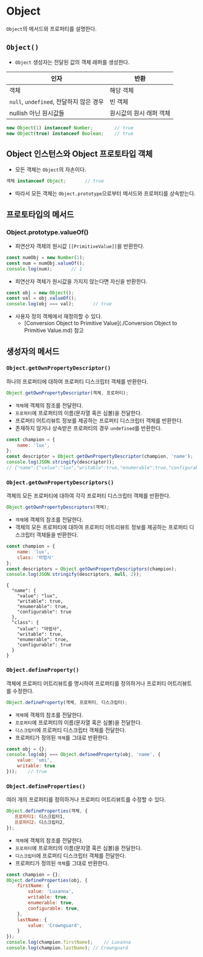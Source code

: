 # Object

`Object`의 메서드와 프로퍼티를 설명한다.



## `Object()`

- `Object` 생성자는 전달된 값의 객체 래퍼를 생성한다.

| 인자                                    | 반환                    |
| --------------------------------------- | ----------------------- |
| 객체                                    | 해당 객체               |
| `null`, `undefined`, 전달하지 않은 경우 | 빈 객체                 |
| nullish 아닌 원시값들                   | 원시값의 원시 래퍼 객체 |

```js
new Object(1) instanceof Number;		// true
new Object(true) instanceof Boolean;	// true
```



## Object 인스턴스와 Object 프로토타입 객체

- 모든 객체는 `Object`의 자손이다.

```js
객체 instanceof Object;		// true
```

- 따라서 모든 객체는 `Object.prototype`으로부터 메서드와 프로퍼티를 상속받는다.



## 프로토타입의 메서드

### Object.prototype.valueOf()

- 피연산자 객체의 원시값 `[[PrimitiveValue]]`을 반환한다.

```js
const numObj = new Number(1);
const num = numObj.valueOf();
console.log(num);		// 1
```

- 피연산자 객체가 원시값을 가지지 않는다면 자신을 반환한다.

```js
const obj = new Object();
const val = obj.valueOf();
console.log(obj === val);		// true
```

- 사용자 정의 객체에서 재정의할 수 있다.
  - [Conversion Object to Primitive Value](./Conversion Object to Primitive Value.md) 참고



## 생성자의 메서드

### `Object.getOwnPropertyDescriptor()`

하나의 프로퍼티에 대하여 프로퍼티 디스크립터 객체를 반환한다.

```js
Object.getOwnPropertyDescriptor(객체, 프로퍼티);
```

- `객체`에 객체의 참조를 전달한다.
- `프로퍼티`에 프로퍼티의 이름(문자열 혹은 심볼)을 전달한다.
- 프로퍼티 어트리뷰트 정보를 제공하는 프로퍼티 디스크립터 객체를 반환한다.
- 존재하지 않거나 상속받은 프로퍼티의 경우 `undefined`를 반환한다.



```js
const champion = {
    name: 'lux',
};
const descriptor = Object.getOwnPropertyDescriptor(champion, 'name');
console.log(JSON.stringify(descriptor));
// {"name":{"value":"lux","writable":true,"enumerable":true,"configurable":true}}
```



### `Object.getOwnPropertyDescriptors()`

객체의 모든 프로퍼티에 대하여 각각 프로퍼티 디스크립터 객체를 반환한다.

```js
Object.getOwnPropertyDescriptors(객체);
```

- `객체`에 객체의 참조를 전달한다.
- 객체의 모든 프로퍼티에 대하여 프로퍼티 어트리뷰트 정보를 제공하는 프로퍼티 디스크립터 객체들을 반환한다.

```js
const champion = {
    name: 'lux',
    class: '마법사'
};
const descriptors = Object.getOwnPropertyDescriptors(champion);
console.log(JSON.stringify(descriptors, null, 2));
```

```
{
  "name": {
    "value": "lux",
    "writable": true,
    "enumerable": true,
    "configurable": true
  },
  "class": {
    "value": "마법사",
    "writable": true,
    "enumerable": true,
    "configurable": true
  }
}
```



### `Object.defineProperty()`

객체에 프로퍼티 어트리뷰트를 명시하여 프로퍼티를 정의하거나 프로퍼티 어트리뷰트를 수정한다.

```js
Object.defineProperty(객체, 프로퍼티, 디스크립터);
```

- `객체`에 객체의 참조를 전달한다.
- `프로퍼티`에 프로퍼티의 이름(문자열 혹은 심볼)을 전달한다.
- `디스크립터`에 프로퍼티 디스크립터 객체를 전달한다.
- 프로퍼티가 정의된 `객체`를 그대로 반환한다.

```js
const obj = {};
console.log(obj === Object.definedProperty(obj, 'name', {
    value: 'umi',
    writable: true
}));	// true
```



### `Object.defineProperties()`

여러 개의 프로퍼티를 정의하거나 프로퍼티 어트리뷰트를 수정할 수 있다.

```js
Object.defineProperties(객체, {
   프로퍼티1: 디스크립터1,
   프로퍼티2: 디스크립터2,
});
```

- `객체`에 객체의 참조를 전달한다.
- `프로퍼티`에 프로퍼티의 이름(문자열 혹은 심볼)을 전달한다.
- `디스크립터`에 프로퍼티 디스크립터 객체를 전달한다.
- 프로퍼티가 정의된 `객체`를 그대로 반환한다.

```js
const champion = {};
Object.defineProperties(obj, {
    firstName: {
        value: 'Luxanna',
        writable: true,
        enumerable: true,
        configurable: true,
    },
    lastName: {
        value: 'Crownguard',
    }
});
console.log(champion.firstName);	// Luxanna
console.log(champion.lastName);	// Crownguard
```





